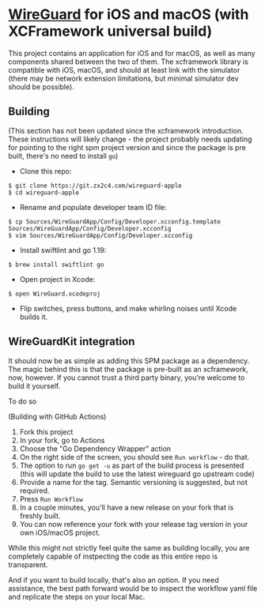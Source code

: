 # [WireGuard](https://www.wireguard.com/) for iOS and macOS (with XCFramework universal build)

This project contains an application for iOS and for macOS, as well as many components shared between the two of them. The xcframework library is compatible with iOS, macOS, and should at least link with the simulator (there may be network extension limitations, but minimal simulator dev should be possible).

## Building

(This section has not been updated since the xcframework introduction. These instructions will likely change - the project probably needs updating for pointing to the right spm project version and since the package is pre built, there's no need to install `go`)

- Clone this repo:

```
$ git clone https://git.zx2c4.com/wireguard-apple
$ cd wireguard-apple
```

- Rename and populate developer team ID file:

```
$ cp Sources/WireGuardApp/Config/Developer.xcconfig.template Sources/WireGuardApp/Config/Developer.xcconfig
$ vim Sources/WireGuardApp/Config/Developer.xcconfig
```

- Install swiftlint and go 1.19:

```
$ brew install swiftlint go
```

- Open project in Xcode:

```
$ open WireGuard.xcodeproj
```

- Flip switches, press buttons, and make whirling noises until Xcode builds it.

## WireGuardKit integration

It should now be as simple as adding this SPM package as a dependency. The magic behind this is that the package is pre-built as an xcframework, now, however. If you cannot trust a third party binary, you're welcome to build it yourself.

To do so

(Building with GitHub Actions)
1. Fork this project
1. In your fork, go to Actions
1. Choose the "Go Dependency Wrapper" action
1. On the right side of the screen, you should see `Run workflow` - do that.
1. The option to run `go get -u` as part of the build process is presented (this will update the build to use the latest wireguard go upstream code)
1. Provide a name for the tag. Semantic versioning is suggested, but not required.
1. Press `Run Workflow`
1. In a couple minutes, you'll have a new release on your fork that is freshly built.
1. You can now reference your fork with your release tag version in your own iOS/macOS project.

While this might not strictly feel quite the same as building locally, you are completely capable of instpecting the code as this entire repo is transparent.

And if you want to build locally, that's also an option. If you need assistance, the best path forward would be to inspect the workflow yaml file and replicate the steps on your local Mac.
